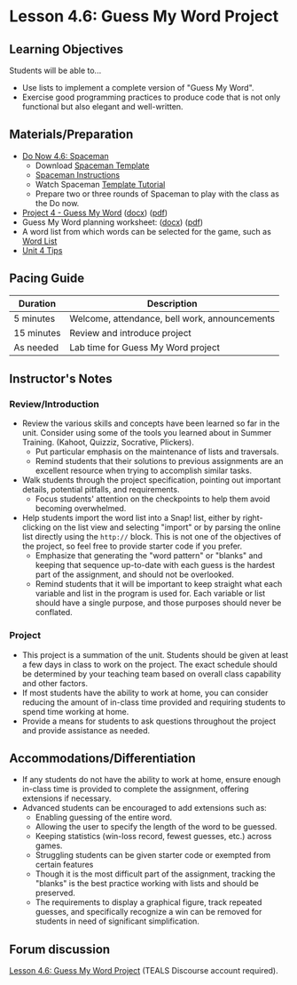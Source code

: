 # Lesson 4.6: Guess My Word Project

## Learning Objectives

Students will be able to...

* Use lists to implement a complete version of "Guess My Word".
* Exercise good programming practices to produce code that is not only functional but also elegant and well-written.

## Materials/Preparation

* [Do Now 4.6: Spaceman](do_now_46.md)
  * Download [Spaceman Template](https://github.com/TEALSK12/introduction-to-computer-science/raw/master/slidedecks/spaceman.pptx)
  * [Spaceman Instructions](https://tekhnologic.wordpress.com/2017/03/01/spaceman-an-alternative-to-hangman/)
  * Watch Spaceman [Template Tutorial](https://videopress.com/v/Fk5cYswc)
  * Prepare two or three rounds of Spaceman to play with the class as the Do now.
* [Project 4 - Guess My Word](project_4.md) ([docx](https://github.com/TEALSK12/introduction-to-computer-science/blob/master/Unit%204%20Word/Project%204%20Guessmyword.docx?raw=true)) ([pdf](https://github.com/TEALSK12/introduction-to-computer-science/raw/master/Unit%204%20PDF/Project%204%20Guessmyword.pdf))
* Guess My Word planning worksheet: ([docx](https://github.com/TEALSK12/introduction-to-computer-science/raw/master/Projects/Projects%20Word/Project_4_Guessmyword_Planning_Worksheet.docx)) ([pdf](https://github.com/TEALSK12/introduction-to-computer-science/raw/master/Projects/Projects%20PDF/Project_4_Guessmyword_Planning_Worksheet.pdf))
* A word list from which words can be selected for the game, such as [Word List][]
* [Unit 4 Tips](unit_4_tips.md)

## Pacing Guide

| Duration   | Description                                   |
| ---------- | --------------------------------------------- |
| 5 minutes  | Welcome, attendance, bell work, announcements |
| 15 minutes | Review and introduce project                  |
| As needed  | Lab time for Guess My Word project            |

## Instructor's Notes

### Review/Introduction

* Review the various skills and concepts have been learned so far in the unit. Consider using some of the tools you learned about in Summer Training. (Kahoot, Quizziz, Socrative, Plickers).
  * Put particular emphasis on the maintenance of lists and traversals.
  * Remind students that their solutions to previous assignments are an excellent resource when trying to accomplish similar tasks.
* Walk students through the project specification, pointing out important details, potential pitfalls, and requirements.
  * Focus students' attention on the checkpoints to help them avoid becoming overwhelmed.
* Help students import the word list into a Snap! list, either by right-clicking on the list view and selecting "import" or by parsing the online list directly using the `http://` block.  This is not one of the objectives of the project, so feel free to provide starter code if you prefer.
  * Emphasize that generating the "word pattern" or "blanks" and keeping that sequence up-to-date with each guess is the hardest part of the assignment, and should not be overlooked.
  * Remind students that it will be important to keep straight what each variable and list in the program is used for.  Each variable or list should have a single purpose, and those purposes should never be conflated.

### Project

* This project is a summation of the unit. Students should be given at least a few days in class to work on the project.  The exact schedule should be determined by your teaching team based on overall class capability and other factors.
* If most students have the ability to work at home, you can consider reducing the amount of in-class time provided and requiring students to spend time working at home.
* Provide a means for students to ask questions throughout the project and provide assistance as needed.

## Accommodations/Differentiation

* If any students do not have the ability to work at home, ensure enough in-class time is provided to complete the assignment, offering extensions if necessary.
* Advanced students can be encouraged to add extensions such as:
  * Enabling guessing of the entire word.
  * Allowing the user to specify the length of the word to be guessed.
  * Keeping statistics (win-loss record, fewest guesses, etc.) across games.
  * Struggling students can be given starter code or exempted from certain features
  * Though it is the most difficult part of the assignment, tracking the "blanks" is the best practice working with lists and should be preserved.  
  * The requirements to display a graphical figure, track repeated guesses, and specifically recognize a win can be removed for students in need of significant simplification.

## Forum discussion

[Lesson 4.6: Guess My Word Project](http://forums.tealsk12.org/c/intro-unit-4-lists/lesson-4-6-hangman-project) (TEALS Discourse account required).

[Word List]: wordlist.txt
